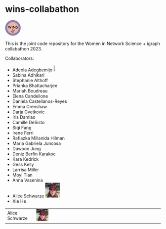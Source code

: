 # wins-collabathon

<img src="images/wins-logo.jpg"  width="10%" height="10%">

This is the joint code repository for the Women in Network Science + igraph collabathon 2023.

Collaborators:

* Adeola Adegbemijo <img src="images/adegbemijo.jpg"  width="10%" height="10%">
* Sabina Adhikari
* Stephanie Althoff
* Prianka Bhattacharjee
* Mariah Boudreau
* Elena Candellone
* Daniela Castellanos-Reyes
* Emma Crenshaw
* Darja Cvetkovic
* Iris Damiao
* Camille DeSisto
* Siqi Fang
* Irene Ferri
* Rafiazka Millanida Hilman
* Maria Gabriela Juncosa
* Dawoon Jung
* Deniz Berfin Karakoc
* Kara Kedrick
* Gess Kelly
* Larrisa Miller
* Moyi Tian
* Anna Vasenina
* Alice Schwarze <img src="images/schwarze.jpg"  width="10%" height="10%">
* Xie He

<table>
    <tr>
    <td>Alice Schwarze</td>
    <td valign="center"><img src="images/schwarze.jpg"  width="10%" height="10%"></td>
    </tr>
</table>